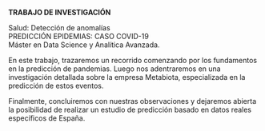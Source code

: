 **TRABAJO DE INVESTIGACIÓN**  

Salud: Detección de anomalías  
PREDICCIÓN EPIDEMIAS: CASO COVID-19  
Máster en Data Science y Analítica Avanzada.  

En este trabajo, trazaremos un recorrido comenzando por los fundamentos en la predicción de pandemias. Luego nos adentraremos en una investigación detallada sobre la empresa Metabiota, especializada en la predicción de estos eventos.  

Finalmente, concluiremos con nuestras observaciones y dejaremos abierta la posibilidad de realizar un estudio de predicción basado en datos reales específicos de España.

